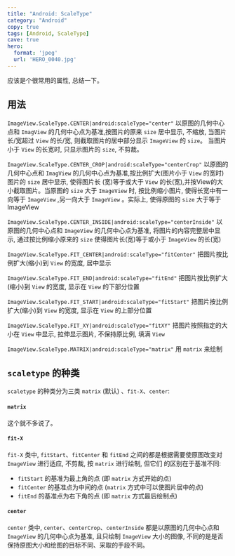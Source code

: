 ```yaml
---
title: "Android: ScaleType"
category: "Android"
copy: true
tags: [Android, ScaleType]
cave: true
hero:
  format: 'jpeg'
  url: 'HERO_0040.jpg'
---
```

应该是个很常用的属性, 总结一下。

## 用法

`ImageView.ScaleType.CENTER|android:scaleType="center"` 以原图的几何中心点和 `ImagView` 的几何中心点为基准,按图片的原来 `size` 居中显示, 不缩放, 当图片长/宽超过 `View` 的长/宽, 则截取图片的居中部分显示 `ImageView` 的 `size`。 当图片小于 `View` 的长宽时, 只显示图片的 `size`, 不剪裁。

`ImageView.ScaleType.CENTER_CROP|android:scaleType="centerCrop"` 以原图的几何中心点和 `ImagView` 的几何中心点为基准,按比例扩大(图片小于 `View` 的宽时)图片的 `size` 居中显示, 使得图片长 (宽)等于或大于 `View` 的长(宽),并按View的大小截取图片。当原图的 `size` 大于 `ImageView` 时, 按比例缩小图片, 使得长宽中有一向等于 `ImageView` ,另一向大于 `ImageView` 。实际上, 使得原图的 `size` 大于等于 ImageView

`ImageView.ScaleType.CENTER_INSIDE|android:scaleType="centerInside"` 以原图的几何中心点和 `ImageView` 的几何中心点为基准, 将图片的内容完整居中显示, 通过按比例缩小原来的 `size` 使得图片长(宽)等于或小于 `ImageView` 的长(宽)

`ImageView.ScaleType.FIT_CENTER|android:scaleType="fitCenter"` 把图片按比例扩大(缩小)到 `View` 的宽度, 居中显示

`ImageView.ScaleType.FIT_END|android:scaleType="fitEnd"` 把图片按比例扩大(缩小)到 `View` 的宽度, 显示在 `View` 的下部分位置

`ImageView.ScaleType.FIT_START|android:scaleType="fitStart"` 把图片按比例扩大(缩小)到 `View` 的宽度, 显示在 `View` 的上部分位置

`ImageView.ScaleType.FIT_XY|android:scaleType="fitXY"` 把图片按照指定的大小在 `View` 中显示, 拉伸显示图片, 不保持原比例, 填满 `View`

`ImageView.ScaleType.MATRIX|android:scaleType="matrix"` 用 `matrix` 来绘制

## `scaletype` 的种类

`scaletype` 的种类分为三类 `matrix` (默认) 、`fit-X`、`center`:

#### `matrix`

这个就不多说了。

#### `fit-X`

`fit-X` 类中, `fitStart`、`fitCenter` 和 `fitEnd` 之间的都是根据需要使原图改变对 `ImageView` 进行适应, 不剪裁, 按 `matrix` 进行绘制, 但它们 的区别在于基准不同:

* `fitStart` 的基准为最上角的点 (即 `matrix` 方式开始的点)
* `fitCenter` 的基准点为中间的点 (`matrix` 方式中可以使图片居中的点)
* `fitEnd` 的基准点为右下角的点 (即 `matrix` 方式最后绘制点)

#### `center`

`center` 类中, `center`、`centerCrop`、`centerInside` 都是以原图的几何中心点和 `ImageView` 的几何中心点为基准, 且只绘制 `ImageView` 大小的图像, 不同的是是否保持原图大小和绘图的目标不同、采取的手段不同。
